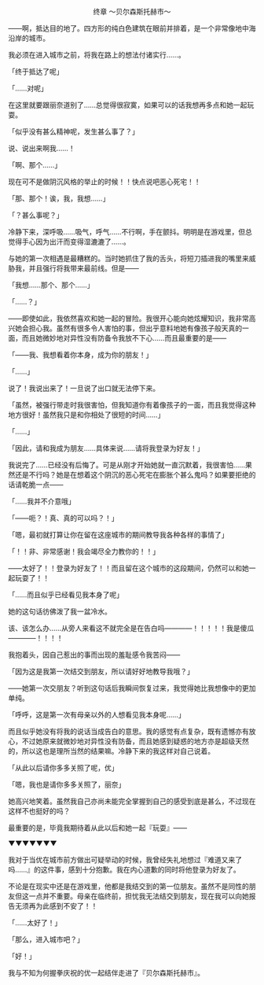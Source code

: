 <p align="center">终章 ～贝尔森斯托赫市～</p>

——啊，抵达目的地了。四方形的纯白色建筑在眼前并排着，是一个非常像地中海沿岸的城市。

我必须在进入城市之前，将我在路上的想法付诸实行……。

「终于抵达了呢」

「……对呢」

在这里就要跟丽奈道别了……总觉得很寂寞，如果可以的话我想再多点和她一起玩耍。

「似乎没有甚么精神呢，发生甚么事了？」

说、说出来啊我……！

「啊、那个……」

现在可不是做阴沉风格的举止的时候！！快点说吧恶心死宅！！

「那、那个！诶，我，我想……」

「？甚么事呢？」

冷静下来，深呼吸……吸气，呼气……不行啊，手在颤抖。明明是在游戏里，但总觉得手心因为出汗而变得湿漉漉了……。

与她的第一次相遇是最糟糕的。当时她抓住了我的舌头，将短刀插进我的嘴里来威胁我，并且强行将我带来最前线。但是——

「我想……那个、那个……」

「……？」

——即使如此，我依然喜欢和她一起的冒险。我很开心能向她炫耀知识，我非常高兴她会担心我。虽然有很多令人害怕的事，但出乎意料地她有像孩子般天真的一面，而且她微妙地对异性没有防备令我放不下心……而且最重要的是——

「——我、我想看着你本身，成为你的朋友！」

「……」

说了！我说出来了！一旦说了出口就无法停下来。

「虽然，被强行带走时我很害怕，但我知道你有着像孩子的一面，而且我觉得这种地方很好！虽然我只是和你相处了很短的时间……」

「……」

「因此，请和我成为朋友……具体来说……请将我登录为好友！」

我说完了……已经没有后悔了。可是从刚才开始她就一直沉默着，我很害怕……果然还是不行吗？她是在想着这个阴沉的恶心死宅在膨胀个甚么鬼吗？如果要拒绝的话请乾脆一点——

「……我并不介意哦」

「——呃？！真、真的可以吗？！」

「嗯，最初就打算让你在留在这座城市的期间教导我各种各样的事情了」

「！！非、非常感谢！我会竭尽全力教你的！！」

——太好了！！登录为好友了！！而且留在这个城市的这段期间，仍然可以和她一起玩耍了！！

「……而且似乎已经看见我本身了呢」

她的这句话彷佛泼了我一盆冷水。

该、该怎么办……从旁人来看这不就完全是在告白吗————！！！！！我是傻瓜————！！！！

我抱着头，因自己惹出的事而出现的羞耻感令我苦闷——

「因为这是我第一次结交到朋友，所以请好好地教导我哦？」

——她第一次交朋友？听到这句话后我瞬间恢复过来，我觉得她比我想像中的更加单纯。

「呼呼，这是第一次有母亲以外的人想看见我本身呢……」

而且似乎她没有将我的说话当成告白的意思。我的感觉有点复杂，既有遗憾亦有放心，不过她原来就微妙地对异性没有防备，而且她感到疑惑的地方亦是超级天然的，所以这也是理所当然的结果嘛。冷静下来的我这样对自己说着。

「从此以后请你多多关照了呢，优」

「嗯，我也是请你多多关照了，丽奈」

她高兴地笑着。虽然我自己亦尚未能完全掌握到自己的感受到底是甚么，不过现在这样不也挺好的吗？

最重要的是，毕竟我期待着从此以后和她一起『玩耍』——

▼▼▼▼▼▼▼

我对于当优在城市前方做出可疑举动的时候，我曾经失礼地想过『难道又来了吗……』的这件事，感到十分抱歉。我在内心道歉的同时将他登录为好友了。

不论是在现实中还是在游戏里，他都是我结交到的第一位朋友。虽然不是同性的朋友但这一点并不重要。母亲在临终前，担忧我无法结交到朋友，现在我可以向她报告无须再为此感到不安了！！

「……太好了！」

「那么，进入城市吧？」

「好！」

我与不知为何握拳庆祝的优一起结伴走进了『贝尔森斯托赫市』。

